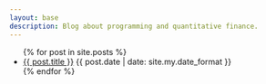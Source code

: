 ```yaml
---
layout: base
description: Blog about programming and quantitative finance.
---
```


<ul class="list-inside list-none">
  {% for post in site.posts %}
    <li class="m-0 py-2">
      <a class="text-xl" href="{{ post.url }}">{{ post.title }}</a>
      <time class="block text-sm post-subtitle">{{ post.date | date: site.my.date_format }}</time>
    </li>
  {% endfor %}
</ul>
